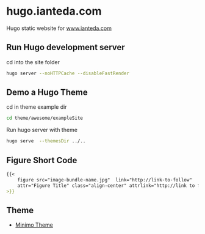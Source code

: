 # hugo.ianteda.com

Hugo static website for www.ianteda.com


## Run Hugo development server

cd into the site folder

```bash
hugo server --noHTTPCache --disableFastRender  
```

## Demo a Hugo Theme

cd in theme example dir

```bash
cd theme/awesome/exampleSite
```

Run hugo server with theme

```bash
hugo serve  --themesDir ../..
```

## Figure Short Code

```md
{{< 
    figure src="image-bundle-name.jpg"  link="http://link-to-follow" 
    attr="Figure Title" class="align-center" attrlink="http://link to follow" 
>}}
```

## Theme

* [Minimo Theme](https://github.com/MunifTanjim/minimo)
